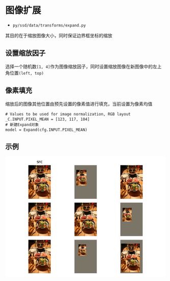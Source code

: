 
# 图像扩展

* `py/ssd/data/transforms/expand.py`

其目的在于缩放图像大小，同时保证边界框坐标的缩放

## 设置缩放因子

选择一个随机数`[1, 4]`作为图像缩放因子，同时设置缩放图像在新图像中的左上角位置`(left, top)`

## 像素填充

缩放后的图像其他位置由预先设置的像素值进行填充，当前设置为像素均值

```
# Values to be used for image normalization, RGB layout
_C.INPUT.PIXEL_MEAN = [123, 117, 104]
# 新建Expand对象
model = Expand(cfg.INPUT.PIXEL_MEAN)
```

## 示例

![](./imgs/expand.png)

